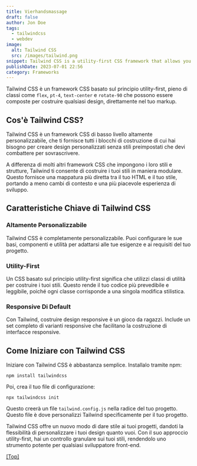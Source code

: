 ```yaml
---
title: Vierhandsmassage
draft: false
author: Jon Doe
tags:
  - tailwindcss
  - webdev
image:
  alt: Tailwind CSS
  src: /images/tailwind.png
snippet: Tailwind CSS is a utility-first CSS framework that allows you to construct bespoke designs without any opinionated styles, offering flexibility and granular control over your styles.
publishDate: 2023-07-01 22:56
category: Frameworks
---
```

Tailwind CSS è un framework CSS basato sul principio utility-first, pieno di classi come `flex`, `pt-4`, `text-center` e `rotate-90` che possono essere composte per costruire qualsiasi design, direttamente nel tuo markup.

## Cos'è Tailwind CSS?

Tailwind CSS è un framework CSS di basso livello altamente personalizzabile, che ti fornisce tutti i blocchi di costruzione di cui hai bisogno per creare design personalizzati senza stili preimpostati che devi combattere per sovrascrivere.

A differenza di molti altri framework CSS che impongono i loro stili e strutture, Tailwind ti consente di costruire i tuoi stili in maniera modulare. Questo fornisce una mappatura più diretta tra il tuo HTML e il tuo stile, portando a meno cambi di contesto e una più piacevole esperienza di sviluppo.

## Caratteristiche Chiave di Tailwind CSS

### Altamente Personalizzabile

Tailwind CSS è completamente personalizzabile. Puoi configurare le sue basi, componenti e utilità per adattarsi alle tue esigenze e ai requisiti del tuo progetto.

### Utility-First

Un CSS basato sul principio utility-first significa che utilizzi classi di utilità per costruire i tuoi stili. Questo rende il tuo codice più prevedibile e leggibile, poiché ogni classe corrisponde a una singola modifica stilistica.

### Responsive Di Default

Con Tailwind, costruire design responsive è un gioco da ragazzi. Include un set completo di varianti responsive che facilitano la costruzione di interfacce responsive.

## Come Iniziare con Tailwind CSS

Iniziare con Tailwind CSS è abbastanza semplice. Installalo tramite npm:

```shell
npm install tailwindcss
```

Poi, crea il tuo file di configurazione:

```shell
npx tailwindcss init
```

Questo creerà un file `tailwind.config.js` nella radice del tuo progetto. Questo file è dove personalizzi Tailwind specificamente per il tuo progetto.

Tailwind CSS offre un nuovo modo di dare stile ai tuoi progetti, dandoti la flessibilità di personalizzare i tuoi design quanto vuoi. Con il suo approccio utility-first, hai un controllo granulare sui tuoi stili, rendendolo uno strumento potente per qualsiasi sviluppatore front-end.

<a href="#top">[Top]</a>
